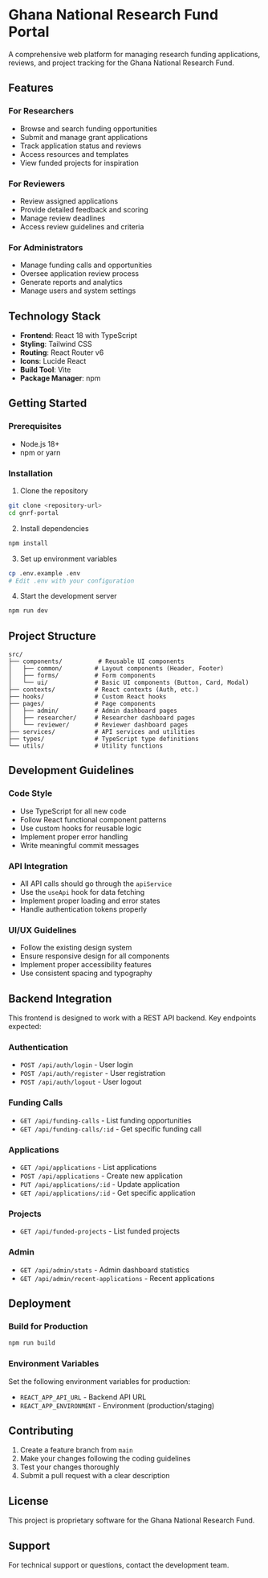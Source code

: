 # Ghana National Research Fund Portal

A comprehensive web platform for managing research funding applications, reviews, and project tracking for the Ghana National Research Fund.

## Features

### For Researchers
- Browse and search funding opportunities
- Submit and manage grant applications
- Track application status and reviews
- Access resources and templates
- View funded projects for inspiration

### For Reviewers
- Review assigned applications
- Provide detailed feedback and scoring
- Manage review deadlines
- Access review guidelines and criteria

### For Administrators
- Manage funding calls and opportunities
- Oversee application review process
- Generate reports and analytics
- Manage users and system settings

## Technology Stack

- **Frontend**: React 18 with TypeScript
- **Styling**: Tailwind CSS
- **Routing**: React Router v6
- **Icons**: Lucide React
- **Build Tool**: Vite
- **Package Manager**: npm

## Getting Started

### Prerequisites
- Node.js 18+ 
- npm or yarn

### Installation

1. Clone the repository
```bash
git clone <repository-url>
cd gnrf-portal
```

2. Install dependencies
```bash
npm install
```

3. Set up environment variables
```bash
cp .env.example .env
# Edit .env with your configuration
```

4. Start the development server
```bash
npm run dev
```

## Project Structure

```
src/
├── components/          # Reusable UI components
│   ├── common/         # Layout components (Header, Footer)
│   ├── forms/          # Form components
│   └── ui/             # Basic UI components (Button, Card, Modal)
├── contexts/           # React contexts (Auth, etc.)
├── hooks/              # Custom React hooks
├── pages/              # Page components
│   ├── admin/          # Admin dashboard pages
│   ├── researcher/     # Researcher dashboard pages
│   └── reviewer/       # Reviewer dashboard pages
├── services/           # API services and utilities
├── types/              # TypeScript type definitions
└── utils/              # Utility functions
```

## Development Guidelines

### Code Style
- Use TypeScript for all new code
- Follow React functional component patterns
- Use custom hooks for reusable logic
- Implement proper error handling
- Write meaningful commit messages

### API Integration
- All API calls should go through the `apiService`
- Use the `useApi` hook for data fetching
- Implement proper loading and error states
- Handle authentication tokens properly

### UI/UX Guidelines
- Follow the existing design system
- Ensure responsive design for all components
- Implement proper accessibility features
- Use consistent spacing and typography

## Backend Integration

This frontend is designed to work with a REST API backend. Key endpoints expected:

### Authentication
- `POST /api/auth/login` - User login
- `POST /api/auth/register` - User registration
- `POST /api/auth/logout` - User logout

### Funding Calls
- `GET /api/funding-calls` - List funding opportunities
- `GET /api/funding-calls/:id` - Get specific funding call

### Applications
- `GET /api/applications` - List applications
- `POST /api/applications` - Create new application
- `PUT /api/applications/:id` - Update application
- `GET /api/applications/:id` - Get specific application

### Projects
- `GET /api/funded-projects` - List funded projects

### Admin
- `GET /api/admin/stats` - Admin dashboard statistics
- `GET /api/admin/recent-applications` - Recent applications

## Deployment

### Build for Production
```bash
npm run build
```

### Environment Variables
Set the following environment variables for production:
- `REACT_APP_API_URL` - Backend API URL
- `REACT_APP_ENVIRONMENT` - Environment (production/staging)

## Contributing

1. Create a feature branch from `main`
2. Make your changes following the coding guidelines
3. Test your changes thoroughly
4. Submit a pull request with a clear description

## License

This project is proprietary software for the Ghana National Research Fund.

## Support

For technical support or questions, contact the development team.
